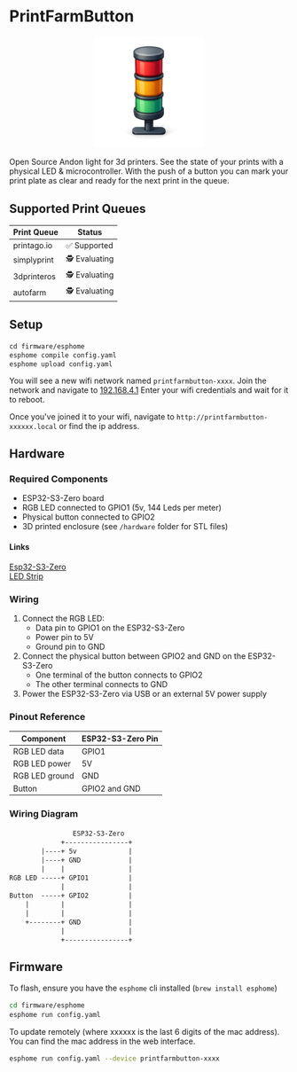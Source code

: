 # PrintFarmButton

<p align="center">
  <img src="images/logo.png" alt="PrintFarmButton Logo" width="200"/>
</p>

Open Source Andon light for 3d printers. 
See the state of your prints with a physical LED & microcontroller. With the push of a button you can mark your print plate as clear and ready for the next print in the queue. 

## Supported Print Queues

| Print Queue     | Status        |
|-----------------|--------------|
| printago.io     | ✅ Supported  |
| simplyprint     | 🕵️ Evaluating |
| 3dprinteros     | 🕵️ Evaluating |
| autofarm        | 🕵️ Evaluating |

## Setup

```
cd firmware/esphome
esphome compile config.yaml
esphome upload config.yaml
```

You will see a new wifi network named `printfarmbutton-xxxx`. Join the network and navigate to [192.168.4.1](http://192.168.4.1)
Enter your wifi credentials and wait for it to reboot. 

Once you've joined it to your wifi, navigate to `http://printfarmbutton-xxxxxx.local` or find the ip address. 

## Hardware

### Required Components
- ESP32-S3-Zero board
- RGB LED connected to GPIO1 (5v, 144 Leds per meter)
- Physical button connected to GPIO2
- 3D printed enclosure (see `/hardware` folder for STL files)

#### Links

[Esp32-S3-Zero](https://amzn.to/44gplMl)  
[LED Strip](https://amzn.to/44uVFMB)  

### Wiring
1. Connect the RGB LED:
   - Data pin to GPIO1 on the ESP32-S3-Zero
   - Power pin to 5V
   - Ground pin to GND
2. Connect the physical button between GPIO2 and GND on the ESP32-S3-Zero
   - One terminal of the button connects to GPIO2
   - The other terminal connects to GND
3. Power the ESP32-S3-Zero via USB or an external 5V power supply

### Pinout Reference
| Component      | ESP32-S3-Zero Pin |
|----------------|-------------------|
| RGB LED data   | GPIO1             |
| RGB LED power  | 5V                |
| RGB LED ground | GND               |
| Button         | GPIO2 and GND     |

### Wiring Diagram

```
                ESP32-S3-Zero
             +----------------+
        |----+ 5v             |
        |----+ GND            |
        |    |                |
RGB LED -----+ GPIO1          |
             |                |
Button  -----+ GPIO2          |
    |        |                |
    |        |                |
    +--------+ GND            |
             |                |
             +----------------+
```

## Firmware

To flash, ensure you have the `esphome` cli installed (`brew install esphome`)

```bash
cd firmware/esphome
esphome run config.yaml
```

To update remotely
(where xxxxxx is the last 6 digits of the mac address). You can find the mac address in the web interface. 
```bash
esphome run config.yaml --device printfarmbutton-xxxx
```